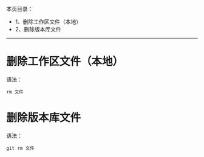本页目录：
- 1、删除工作区文件（本地）
- 2、删除版本库文件

----------
# 删除工作区文件（本地）
语法：
```
rm 文件
```
# 删除版本库文件
语法：
```
git rm 文件
```